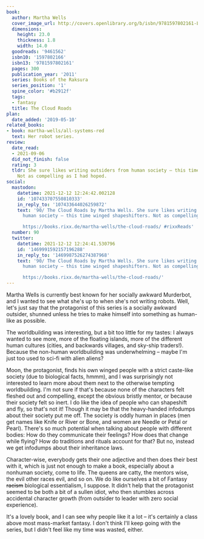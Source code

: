 ```yaml
---
book:
  author: Martha Wells
  cover_image_url: http://covers.openlibrary.org/b/isbn/9781597802161-L.jpg
  dimensions:
    height: 23.0
    thickness: 1.8
    width: 14.0
  goodreads: '9461562'
  isbn10: '1597802166'
  isbn13: '9781597802161'
  pages: 300
  publication_year: '2011'
  series: Books of the Raksura
  series_position: '1'
  spine_color: '#b2912f'
  tags:
  - fantasy
  title: The Cloud Roads
plan:
  date_added: '2019-05-10'
related_books:
- book: martha-wells/all-systems-red
  text: Her robot series.
review:
  date_read:
  - 2021-09-06
  did_not_finish: false
  rating: 3
  tldr: She sure likes writing outsiders from human society – this time winged shapeshifters.
    Not as compelling as I had hoped.
social:
  mastodon:
    datetime: 2021-12-12 12:24:42.002128
    id: '107433707550810333'
    in_reply_to: '107433644026259872'
    text: '90/ The Cloud Roads by Martha Wells. She sure likes writing outsiders from
      human society – this time winged shapeshifters. Not as compelling as I had hoped.

      https://books.rixx.de/martha-wells/the-cloud-roads/ #rixxReads'
  number: 90
  twitter:
    datetime: 2021-12-12 12:24:41.530796
    id: '1469991592157196288'
    in_reply_to: '1469987526274387968'
    text: '90/ The Cloud Roads by Martha Wells. She sure likes writing outsiders from
      human society – this time winged shapeshifters. Not as compelling as I had hoped.

      https://books.rixx.de/martha-wells/the-cloud-roads/'
---
```


Martha Wells is currently best known for her socially awkward Murderbot, and I wanted to see what she's up to when she's
not writing robots. Well, let's just say that the protagonist of this series is a socially awkward outsider, shunned
unless he tries to make himself into something as human-like as possible.

The worldbuilding was interesting, but a bit too little for my tastes: I always wanted to see more, more of the floating
islands, more of the different human cultures (cities, and backwards villages, and sky-ship traders!). Because the
non-human worldbuilding was underwhelming – maybe I'm just too used to sci-fi with alien aliens?

Moon, the protagonist, finds his own winged people with a strict caste-like society (due to biological facts, hmmm), and
I was surprisingly not interested to learn more about them next to the otherwise tempting worldbuilding. I'm not sure if
that's because none of the characters felt fleshed out and compelling, except the obvious bristly mentor, or because
their society felt so inert. I do like the idea of people who can shapeshift and fly, so that's not it! Though it may be
that the heavy-handed infodumps about their society put me off. The society is oddly human in places (men get names like
Knife or River or Bone, and women are Needle or Petal or Pearl). There's so much potential when talking about people
with different bodies: How do they communicate their feelings? How does that change while flying? How do traditions and
rituals account for that? But no, instead we get infodumps about their inheritance laws.

Character-wise, everybody gets their one adjective and then does their best with it, which is just not enough to make a
book, especially about a nonhuman society, come to life. The queens are catty, the mentors wise, the evil other races
evil, and so on. We do like ourselves a bit of Fantasy ~~racism~~ biological essentialism, I suppose. It didn't help
that the protagonist seemed to be both a bit of a sullen idiot, who then stumbles across accidental character growth
(from outsider to leader with zero social experience).

It's a lovely book, and I can see why people like it a lot – it's certainly a class above most mass-market fantasy. I
don't think I'll keep going with the series, but I didn't feel like my time was wasted, either.
